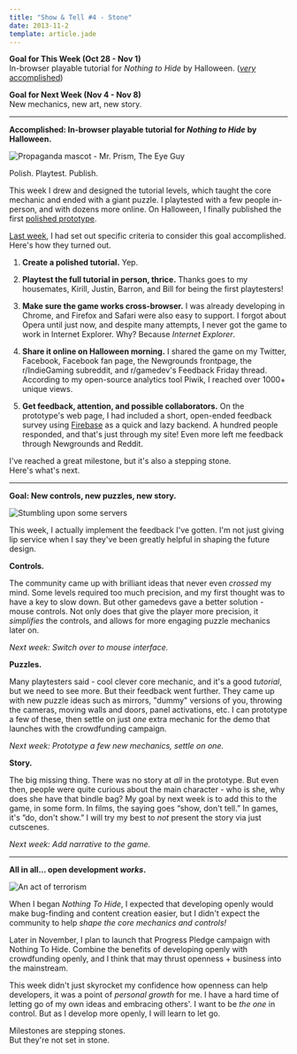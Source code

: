 ```yaml
---
title: "Show & Tell #4 - Stone"
date: 2013-11-2
template: article.jade
---
```


**Goal for This Week (Oct 28 - Nov 1)**    
In-browser playable tutorial for *Nothing to Hide* by Halloween. ([*very* accomplished](http://prototype.nothingtohide.cc/))

**Goal for Next Week (Nov 4 - Nov 8)**    
New mechanics, new art, new story.

---

**Accomplished: In-browser playable tutorial for *Nothing to Hide* by Halloween.**

![Propaganda mascot - Mr. Prism, The Eye Guy](http://i.imgur.com/lpF1P0i.png)

Polish. Playtest. Publish.

This week I drew and designed the tutorial levels,
which taught the core mechanic and ended with a giant puzzle.
I playtested with a few people in-person, and with dozens more online.
On Halloween, I finally published the first [polished prototype](http://prototype.nothingtohide.cc/).

[Last week](/articles/show-and-tell-3/), I had set out specific criteria to consider this goal accomplished.    
Here's how they turned out.

1. **Create a polished tutorial.** Yep.
  
2. **Playtest the full tutorial in person, thrice.**
   Thanks goes to my housemates, Kirill, Justin, Barron, and Bill for being the first playtesters!

3. **Make sure the game works cross-browser.**
   I was already developing in Chrome, and Firefox and Safari were also easy to support.
   I forgot about Opera until just now, and despite many attempts, I never got the game to work in Internet Explorer.
   Why? Because *Internet Explorer*.

4. **Share it online on Halloween morning.**
   I shared the game on my Twitter, Facebook, Facebook fan page, the Newgrounds frontpage,
   the r/IndieGaming subreddit, and r/gamedev's Feedback Friday thread.
   According to my open-source analytics tool Piwik, I reached over 1000+ unique views.
  
5. **Get feedback, attention, and possible collaborators.**
   On the prototype's web page, I had included a short, open-ended feedback survey
   using [Firebase](https://www.firebase.com/) as a quick and lazy backend.
   A hundred people responded, and that's just through my site!
   Even more left me feedback through Newgrounds and Reddit.

I've reached a great milestone, but it's also a stepping stone.    
Here's what's next.

---

**Goal: New controls, new puzzles, new story.**

![Stumbling upon some servers](http://i.imgur.com/tWv6XAS.png)

This week, I actually implement the feedback I've gotten.
I'm not just giving lip service when I say they've been greatly helpful in shaping the future design.

**Controls.**

The community came up with brilliant ideas that never even *crossed* my mind.
Some levels required too much precision, and my first thought was to have a key to slow down.
But other gamedevs gave a better solution - mouse controls.
Not only does that give the player more precision, it *simplifies* the controls,
and allows for more engaging puzzle mechanics later on.

*Next week: Switch over to mouse interface.*

**Puzzles.**

Many playtesters said - cool clever core mechanic, and it's a good *tutorial*, but we need to see more.
But their feedback went further. They came up with new puzzle ideas such as mirrors, "dummy" versions of you, throwing the cameras,
moving walls and doors, panel activations, etc.
I can prototype a few of these, then settle on just *one* extra mechanic
for the demo that launches with the crowdfunding campaign.

*Next week: Prototype a few new mechanics, settle on one.*

**Story.**

The big missing thing. There was no story at *all* in the prototype.
But even then, people were quite curious about the main character - who is she, why does she have that bindle bag?
My goal by next week is to add this to the game, in some form.
In films, the saying goes “show, don't tell.” In games, it's ”do, don't show.”
I will try my best to *not* present the story via just cutscenes.

*Next week: Add narrative to the game.*

---

**All in all... open development *works*.**

![An act of terrorism](http://i.imgur.com/d5qeyRJ.png)

When I began *Nothing To Hide*, I expected that developing openly would make bug-finding and content creation easier,
but I didn't expect the community to help *shape the core mechanics and controls!*

Later in November, I plan to launch that Progress Pledge campaign with Nothing To Hide.
Combine the benefits of developing openly with crowdfunding openly,
and I think that may thrust openness + business into the mainstream.

This week didn't just skyrocket my confidence how openness can help developers, it was a point of *personal growth* for me.
I have a hard time of letting go of my own ideas and embracing others'.
I want to be *the one* in control.
But as I develop more openly, I will learn to let go.

Milestones are stepping stones.    
But they're not set in stone.
